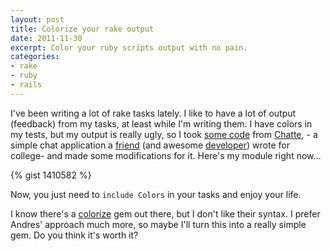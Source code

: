 ```yaml
---
layout: post
title: Colorize your rake output
date: 2011-11-30
excerpt: Color your ruby scripts output with no pain.
categories:
- rake
- ruby
- rails
---
```

I've been writing a lot of rake tasks lately. I like to have a lot of output (feedback) from my tasks, at least while I'm writing them. I have colors in my tests, but my output is really ugly, so I took [some code](https://github.com/andmej/chatte/blob/0b5509f800ed514ee302a8019c0f8cd410bf40da/client.rb#L15-24) from [Chatte](https://github.com/andmej/chatte), - a simple chat application a [friend](http://andr.esmejia.com/) (and awesome [developer](https://github.com/andmej/)) wrote for college- and made some modifications for it. Here's my module right now...

{% gist 1410582 %}

Now, you just need to `include Colors` in your tasks and enjoy your life.

I know there's a [colorize](https://github.com/fazibear/colorize) gem out there, but I don't like their syntax. I prefer Andres' approach much more, so maybe I'll turn this into a really simple gem. Do you think it's worth it?
